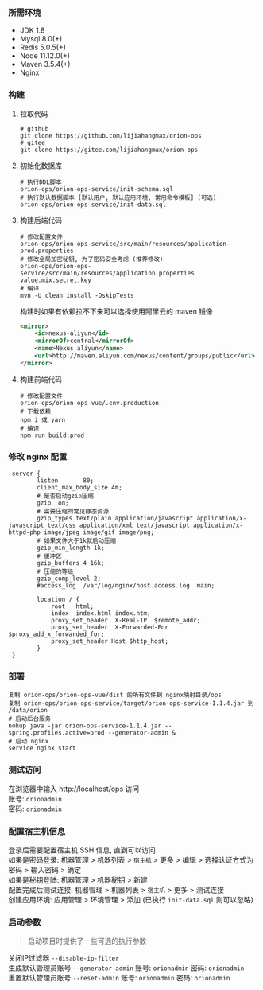 ### 所需环境

* JDK 1.8
* Mysql 8.0(+)
* Redis 5.0.5(+)
* Node 11.12.0(+)
* Maven 3.5.4(+)
* Nginx

### 构建

1. 拉取代码
   ```
   # github
   git clone https://github.com/lijiahangmax/orion-ops
   # gitee
   git clone https://gitee.com/lijiahangmax/orion-ops
   ```

2. 初始化数据库
   ```
   # 执行DDL脚本
   orion-ops/orion-ops-service/init-schema.sql
   # 执行默认数据脚本 [默认用户, 默认应用环境, 常用命令模板] (可选)
   orion-ops/orion-ops-service/init-data.sql
   ```

3. 构建后端代码
   ```
   # 修改配置文件
   orion-ops/orion-ops-service/src/main/resources/application-prod.properties
   # 修改全局加密秘钥, 为了密码安全考虑 (推荐修改)
   orion-ops/orion-ops-service/src/main/resources/application.properties value.mix.secret.key
   # 编译
   mvn -U clean install -DskipTests
   ```   
   构建时如果有依赖拉不下来可以选择使用阿里云的 maven 镜像
   ```setting.xml
   <mirror>
       <id>nexus-aliyun</id>
       <mirrorOf>central</mirrorOf>
       <name>Nexus aliyun</name>
       <url>http://maven.aliyun.com/nexus/content/groups/public</url>
   </mirror>
   ```

4. 构建前端代码
   ```
   # 修改配置文件
   orion-ops/orion-ops-vue/.env.production
   # 下载依赖
   npm i 或 yarn
   # 编译
   npm run build:prod
   ```   

### 修改 nginx 配置

```
 server {
        listen       80;
        client_max_body_size 4m;
        # 是否启动gzip压缩
        gzip  on;
        # 需要压缩的常见静态资源
        gzip_types text/plain application/javascript application/x-javascript text/css application/xml text/javascript application/x-httpd-php image/jpeg image/gif image/png;
        # 如果文件大于1k就启动压缩
        gzip_min_length 1k;
        # 缓冲区
        gzip_buffers 4 16k;
        # 压缩的等级
        gzip_comp_level 2;
        #access_log  /var/log/nginx/host.access.log  main;

        location / {
            root   html;
            index  index.html index.htm;
            proxy_set_header  X-Real-IP  $remote_addr;
            proxy_set_header  X-Forwarded-For $proxy_add_x_forwarded_for;
            proxy_set_header Host $http_host;
        }
 }
```

### 部署

```
复制 orion-ops/orion-ops-vue/dist 的所有文件到 nginx映射目录/ops
复制 orion-ops/orion-ops-service/target/orion-ops-service-1.1.4.jar 到 /data/orion
# 启动后台服务
nohup java -jar orion-ops-service-1.1.4.jar --spring.profiles.active=prod --generator-admin &
# 启动 nginx
service nginx start
```

### 测试访问

在浏览器中输入 http://localhost/ops 访问  
账号: `orionadmin`  
密码: `orionadmin`

### 配置宿主机信息

登录后需要配置宿主机 SSH 信息, 直到可以访问  
如果是密码登录: 机器管理 > 机器列表 > `宿主机` > 更多 > 编辑 > 选择认证方式为密码 > 输入密码 > 确定  
如果是秘钥登陆: 机器管理 > 机器秘钥 > 新建  
配置完成后测试连接: 机器管理 > 机器列表 > `宿主机` > 更多 > 测试连接   
创建应用环境: 应用管理 > 环境管理 > 添加 (已执行 `init-data.sql` 则可以忽略)

### 启动参数

> 启动项目时提供了一些可选的执行参数

关闭IP过滤器   `--disable-ip-filter`  
生成默认管理员账号 `--generator-admin`  账号: `orionadmin` 密码: `orionadmin`  
重置默认管理员账号 `--reset-admin`      账号: `orionadmin` 密码: `orionadmin`  
